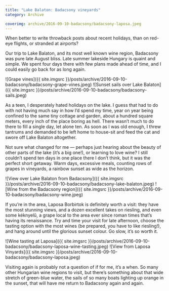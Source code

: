 ```yaml
---
title: "Lake Balaton: Badacsony vineyards"
category: Archive

coverimg: archive/2016-09-10-badacsony/badacsony-laposa.jpeg
---
```


When better to write throwback posts about recent holidays, than on red-eye flights, or stranded at airports?

Our trip to Lake Balaton, and its most well known wine region, Badacsony was pure late August bliss. Late summer lakeside Hungary is quaint and simple. We spent four days there with few plans made ahead of time, and I could easily go back for as long again.

![Grape vines]({{ site.imgsrc }}/posts/archive/2016-09-10-badacsony/badacsony-grape-vines.jpeg)
![Sunset sails over Lake Balaton]({{ site.imgsrc }}/posts/archive/2016-09-10-badacsony/badacsony-sails.jpeg)

As a teen, I desperately hated holidays on the lake. I guess that had to do with not having much say in how I’d spend my time, year on year being confined to the same tiny cottage and garden, about a hundred square meters, every inch of the place boring as hell. There wasn’t much to do there to fill a single day, let alone ten. As soon as I was old enough, I threw tantrums and demanded to be left home to house-sit and feed the cat and swore off Lake Balaton altogether.

Not sure what changed for me — perhaps just hearing about the beauty of other parts of the lake (it’s a big one!), or learning to love wine? I still couldn’t spend ten days in one place there I don’t think, but it was the perfect short getaway. Warm days, excessive meals, counting rows of grapes in vineyards, a rainbow sunset as wide as the horizon.

![View over Lake Balaton from Badacsony]({{ site.imgsrc }}/posts/archive/2016-09-10-badacsony/badacsony-lake-balaton.jpeg)
![Wine from the Badacsony region]({{ site.imgsrc }}/posts/archive/2016-09-10-badacsony/badacsony-wine.jpeg)

If you’re in the area, Laposa Borbirtok is definitely worth a visit: they have the most stunning views, and a dozen excellent takes on riesling, and even some kéknyelű, a grape local to the area ever since roman times that’s having its renaissance. Try and time your visit for late afternoon, choose the tasting option with the most wines (be prepared, you have to like riesling!), and hang around until the glorious sunset colour. Go slow, it’s so worth it.

![Wine tasting at Laposa]({{ site.imgsrc }}/posts/archive/2016-09-10-badacsony/badacsony-laposa-wine-tasting.jpeg)
![View from Laposa Vinyards]({{ site.imgsrc }}/posts/archive/2016-09-10-badacsony/badacsony-laposa.jpeg)

Visiting again is probably not a question of if for me, it’s a when. So many other Hungarian wine regions to visit, but there’s something about that wide stretch of green-blue water, the sails of so many boats lighting up orange in the sunset, that will have me return to Badacsony again and again.
